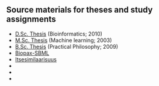 ## Source materials for theses and study assignments 

* [D.Sc. Thesis](phd) (Bioinformatics; 2010)
* [M.Sc. Thesis](msc) (Machine learning; 2003)
* [B.Sc. Thesis](bsc) (Practical Philosophy; 2009)
* [Biopax-SBML](Biopax-SBML-2007)
* [Itsesimilaarisuus](Itsesimilaarisuus-2002)
* [](JuliaFraktaalit-2001)
* [](SOM-2003)
* [](WongRelativism-2007)




